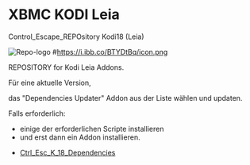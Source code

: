 # XBMC KODI Leia
Control_Escape_REPOsitory Kodi18 (Leia)

![Repo-logo](https://i.ibb.co/BTYDtBq/icon.png) #https://i.ibb.co/BTYDtBq/icon.png

REPOSITORY for Kodi Leia Addons.

Für eine aktuelle Version,

das "Dependencies Updater" Addon aus der Liste wählen und updaten.

Falls erforderlich:
- einige der erforderlichen Scripte installieren
- und erst dann ein Addon installieren.


* [Ctrl_Esc_K_18_Dependencies](https://kdc-community.github.io/Ctrl_Esc_K_18_Repo/repository.ctrl_esc_K18/repository.ctrl_esc_K18-4.8.1.zip)





